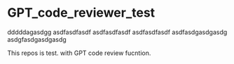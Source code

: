 # GPT_code_reviewer_test

dddddagasdgg
asdfasdfasdf
asdfasdfasdf
asdfasdfasdf
asdfasdgasdgasdg
asdgfasdgasdgasdg

This repos is test. with GPT code review fucntion. 
